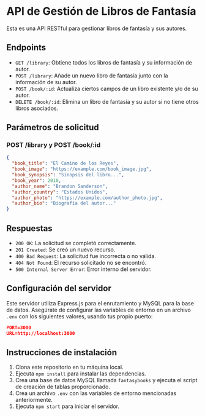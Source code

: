 # API de Gestión de Libros de Fantasía

Esta es una API RESTful para gestionar libros de fantasía y sus autores.

## Endpoints

- `GET /library`: Obtiene todos los libros de fantasía y su información de autor.
- `POST /library`: Añade un nuevo libro de fantasía junto con la información de su autor.
- `POST /book/:id`: Actualiza ciertos campos de un libro existente y/o de su autor.
- `DELETE /book/:id`: Elimina un libro de fantasía y su autor si no tiene otros libros asociados.

## Parámetros de solicitud

### POST /library y POST /book/:id

```json
{
  "book_title": "El Camino de los Reyes",
  "book_image": "https://example.com/book_image.jpg",
  "book_synopsis": "Sinopsis del libro...",
  "book_year": 2010,
  "author_name": "Brandon Sanderson",
  "author_country": "Estados Unidos",
  "author_photo": "https://example.com/author_photo.jpg",
  "author_bio": "Biografía del autor..."
}

```

## Respuestas

- `200 OK`: La solicitud se completó correctamente.
- `201 Created`: Se creó un nuevo recurso.
- `400 Bad Request`: La solicitud fue incorrecta o no válida.
- `404 Not Found`: El recurso solicitado no se encontró.
- `500 Internal Server Error`: Error interno del servidor.

## Configuración del servidor

Este servidor utiliza Express.js para el enrutamiento y MySQL para la base de datos. Asegúrate de configurar las variables de entorno en un archivo `.env` con los siguientes valores, usando tus propio puerto:
```json
PORT=3000
URL=http://localhost:3000

```

## Instrucciones de instalación

1. Clona este repositorio en tu máquina local.
2. Ejecuta `npm install` para instalar las dependencias.
3. Crea una base de datos MySQL llamada `fantasybooks` y ejecuta el script de creación de tablas proporcionado.
4. Crea un archivo `.env` con las variables de entorno mencionadas anteriormente.
5. Ejecuta `npm start` para iniciar el servidor.
